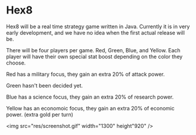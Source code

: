 # Hex8
Hex8 will be a real time strategy game written in Java. Currently it is in very early development, and we have no idea when the first actual release will be. 

There will be four players per game. Red, Green, Blue, and Yellow. Each player will have their own special stat boost depending on the color they choose.

Red has a military focus, they gain an extra 20% of attack power.

Green hasn't been decided yet.

Blue has a science focus, they gain an extra 20% of research power.

Yellow has an economoic focus, they gain an extra 20% of economic power. (extra gold per turn)

<img src="res/screenshot.gif" width="1300" height"920" />
